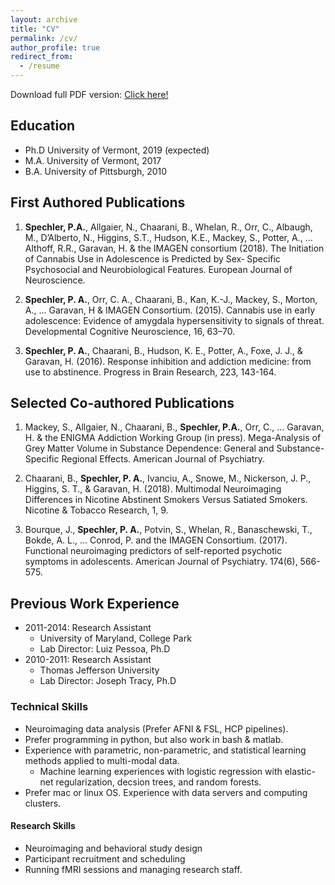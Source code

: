 ```yaml
---
layout: archive
title: "CV"
permalink: /cv/
author_profile: true
redirect_from:
  - /resume
---
```

Download full PDF version: <a href="https://philipspechler.github.io/files/Philip_Spechler_CV_2018.pdf"> Click here!</a>

## Education
* Ph.D University of Vermont, 2019 (expected)
* M.A. University of Vermont, 2017
* B.A. University of Pittsburgh, 2010

## First Authored Publications
1. **Spechler, P.A.**, Allgaier, N., Chaarani, B., Whelan, R., Orr, C., Albaugh, M., D’Alberto, N., Higgins, S.T., Hudson, K.E., Mackey, 
S., Potter, A., ... Althoff, R.R., Garavan, H. & the IMAGEN consortium (2018). The Initiation of Cannabis Use in Adolescence is Predicted 
by Sex‐ Specific Psychosocial and Neurobiological Features. European Journal of Neuroscience.

2. **Spechler, P. A.**, Orr, C. A., Chaarani, B., Kan, K.-J., Mackey, S., Morton, A., ... Garavan, H & IMAGEN Consortium. (2015). Cannabis 
use in early adolescence: Evidence of amygdala hypersensitivity to signals of threat. Developmental Cognitive Neuroscience, 16, 63–70.

3. **Spechler, P. A.**, Chaarani, B., Hudson, K. E., Potter, A., Foxe, J. J., & Garavan, H. (2016). Response inhibition and addiction 
medicine: from use to abstinence. Progress in Brain Research, 223, 143-164.

## Selected Co-authored Publications
1. Mackey, S., Allgaier, N., Chaarani, B., **Spechler, P.A.**, Orr, C., ... Garavan, H. & the ENIGMA Addiction Working Group (in press). 
Mega-Analysis of Grey Matter Volume in Substance Dependence: General and Substance-Specific Regional Effects. American Journal of 
Psychiatry.

2. Chaarani, B., **Spechler, P. A.**, Ivanciu, A., Snowe, M., Nickerson, J. P., Higgins, S. T., & Garavan, H. (2018). Multimodal 
Neuroimaging Differences in Nicotine Abstinent Smokers Versus Satiated Smokers. Nicotine & Tobacco Research, 1, 9.

3. Bourque, J., **Spechler, P. A.**, Potvin, S., Whelan, R., Banaschewski, T., Bokde, A. L., ... Conrod, P. and the IMAGEN Consortium. 
(2017). Functional neuroimaging predictors of self-reported psychotic symptoms in adolescents. American Journal of Psychiatry. 174(6), 
566-575.

## Previous Work Experience
* 2011-2014: Research Assistant
  * University of Maryland, College Park
  * Lab Director: Luiz Pessoa, Ph.D
* 2010-2011: Research Assistant
  * Thomas Jefferson University
  * Lab Director: Joseph Tracy, Ph.D  
  
### Technical Skills
* Neuroimaging data analysis (Prefer AFNI & FSL, HCP pipelines).
* Prefer programming in python, but also work in bash & matlab.
* Experience with parametric, non-parametric, and statistical learning methods applied to multi-modal data.
  * Machine learning experiences with logistic regression with elastic-net regularization, decsion trees, and random forests.
* Prefer mac or linux OS. Experience with data servers and computing clusters. 

#### Research Skills
* Neuroimaging and behavioral study design 
* Participant recruitment and scheduling
* Running fMRI sessions and managing research staff.
